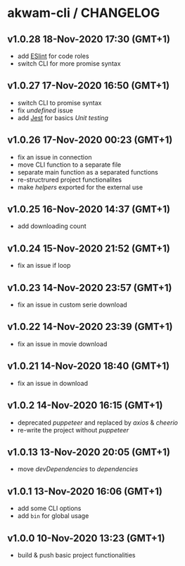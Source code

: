 # akwam-cli / CHANGELOG

## v1.0.28 18-Nov-2020 17:30 (GMT+1)
- add [ESlint](https://eslint.org/) for code roles
- switch CLI for more promise syntax

## v1.0.27 17-Nov-2020 16:50 (GMT+1)
- switch CLI to promise syntax
- fix _undefined_ issue
- add [Jest](https://jestjs.io/) for basics *Unit testing*

## v1.0.26 17-Nov-2020 00:23 (GMT+1)
- fix an issue in connection
- move CLI function to a separate file
- separate main function as a separated functions
- re-structrured project functionalites
- make *helpers* exported for the external use

## v1.0.25 16-Nov-2020 14:37 (GMT+1)
- add downloading count

## v1.0.24 15-Nov-2020 21:52 (GMT+1)
- fix an issue if loop

## v1.0.23 14-Nov-2020 23:57 (GMT+1)
- fix an issue in custom serie download

## v1.0.22 14-Nov-2020 23:39 (GMT+1)
- fix an issue in movie download

## v1.0.21 14-Nov-2020 18:40 (GMT+1)
- fix an issue in download

## v1.0.2 14-Nov-2020 16:15 (GMT+1)
- deprecated *puppeteer* and replaced by *axios* & *cheerio*
- re-write the project without *puppeteer* 

## v1.0.13 13-Nov-2020 20:05 (GMT+1)
- move *devDependencies* to *dependencies*

## v1.0.1 13-Nov-2020 16:06 (GMT+1)
- add some CLI options
- add `bin` for global usage

## v1.0.0 10-Nov-2020 13:23 (GMT+1)
- build & push basic project functionalities